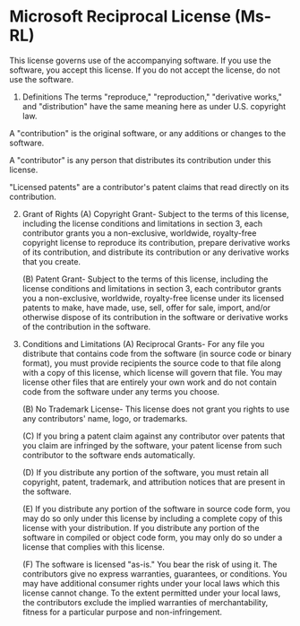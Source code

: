 # Microsoft Reciprocal License (Ms-RL)

This license governs use of the accompanying software. If you use the
software, you accept this license. If you do not accept the license, do not
use the software.

1.  Definitions
    The terms "reproduce," "reproduction," "derivative works," and "distribution"
    have the same meaning here as under U.S. copyright law.

A "contribution" is the original software, or any additions or changes to the
software.

A "contributor" is any person that distributes its contribution under this
license.

"Licensed patents" are a contributor's patent claims that read directly on its
contribution.

2.  Grant of Rights
    (A) Copyright Grant- Subject to the terms of this license, including the
    license conditions and limitations in section 3, each contributor grants
    you a non-exclusive, worldwide, royalty-free copyright license to
    reproduce its contribution, prepare derivative works of its contribution,
    and distribute its contribution or any derivative works that you create.

    (B) Patent Grant- Subject to the terms of this license, including the
    license conditions and limitations in section 3, each contributor grants
    you a non-exclusive, worldwide, royalty-free license under its licensed
    patents to make, have made, use, sell, offer for sale, import, and/or
    otherwise dispose of its contribution in the software or derivative works
    of the contribution in the software.

3.  Conditions and Limitations
    (A) Reciprocal Grants- For any file you distribute that contains code
    from the software (in source code or binary format), you must provide
    recipients the source code to that file along with a copy of this
    license, which license will govern that file. You may license other files
    that are entirely your own work and do not contain code from the software
    under any terms you choose.

    (B) No Trademark License- This license does not grant you rights to use
    any contributors' name, logo, or trademarks.

    (C) If you bring a patent claim against any contributor over patents that
    you claim are infringed by the software, your patent license from such
    contributor to the software ends automatically.

    (D) If you distribute any portion of the software, you must retain all
    copyright, patent, trademark, and attribution notices that are present in
    the software.

    (E) If you distribute any portion of the software in source code form,
    you may do so only under this license by including a complete copy of
    this license with your distribution. If you distribute any portion of the
    software in compiled or object code form, you may only do so under a
    license that complies with this license.

    (F) The software is licensed "as-is." You bear the risk of using it. The
    contributors give no express warranties, guarantees, or conditions. You
    may have additional consumer rights under your local laws which this
    license cannot change. To the extent permitted under your local laws, the
    contributors exclude the implied warranties of merchantability, fitness
    for a particular purpose and non-infringement.